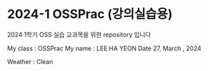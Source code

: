 # 2024-1 OSSPrac (강의실습용)
2024 1학기 OSS 실습 교과목을 위한 repository 입니다

My class : OSSPrac
My name : LEE HA YEON
Date 27, March , 2024

Weather :  Clean